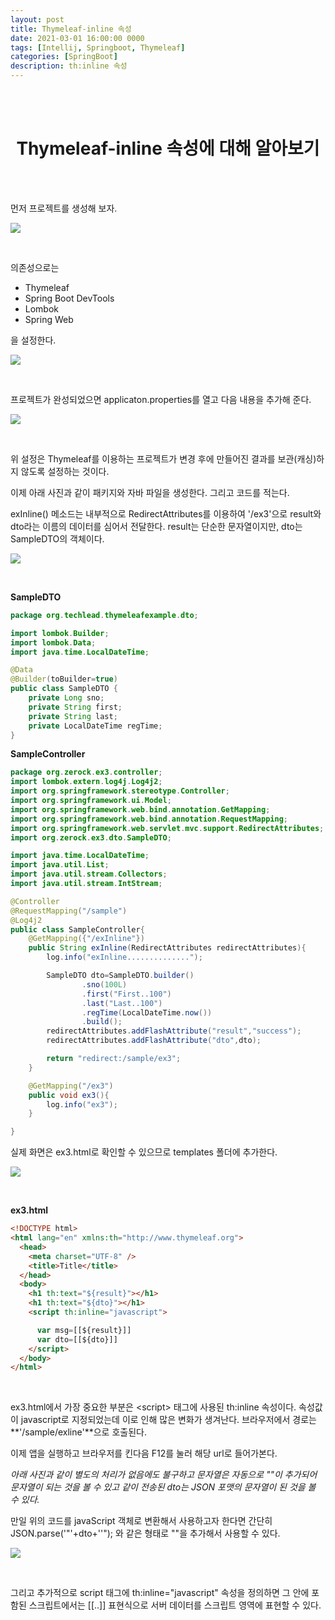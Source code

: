 ```yaml
---
layout: post
title: Thymeleaf-inline 속성
date: 2021-03-01 16:00:00 0000
tags: [Intellij, Springboot, Thymeleaf]
categories: [SpringBoot]
description: th:inline 속성
---
```


<br><br>

# <center>Thymeleaf-inline 속성에 대해 알아보기</center>

<br><br>

먼저 프로젝트를 생성해 보자.

![](../images/SpringBoot/Thymeleaf/2021-03-01-16-59-05.png)

<br>

의존성으로는

- Thymeleaf
- Spring Boot DevTools
- Lombok
- Spring Web

을 설정한다.

![](../images/SpringBoot/Thymeleaf/2021-03-01-16-59-53.png)

<br>

프로젝트가 완성되었으면 applicaton.properties를 열고 다음 내용을 추가해 준다.

![](../images/SpringBoot/Thymeleaf/2021-03-01-17-01-49.png)

<br>

위 설정은 Thymeleaf를 이용하는 프로젝트가 변경 후에 만들어진 결과를 보관(캐싱)하지 않도록 설정하는 것이다.

이제 아래 사진과 같이 패키지와 자바 파일을 생성한다. 그리고 코드를 적는다.

exInline() 메소드는 내부적으로 RedirectAttributes를 이용하여 '/ex3'으로 result와 dto라는 이름의 데이터를 심어서 전달한다. result는 단순한 문자열이지만, dto는 SampleDTO의 객체이다.

![](../images/SpringBoot/Thymeleaf/2021-03-01-17-07-29.png)

<br>

**SampleDTO**

```java
package org.techlead.thymeleafexample.dto;

import lombok.Builder;
import lombok.Data;
import java.time.LocalDateTime;

@Data
@Builder(toBuilder=true)
public class SampleDTO {
    private Long sno;
    private String first;
    private String last;
    private LocalDateTime regTime;
}

```

**SampleController**

```java
package org.zerock.ex3.controller;
import lombok.extern.log4j.Log4j2;
import org.springframework.stereotype.Controller;
import org.springframework.ui.Model;
import org.springframework.web.bind.annotation.GetMapping;
import org.springframework.web.bind.annotation.RequestMapping;
import org.springframework.web.servlet.mvc.support.RedirectAttributes;
import org.zerock.ex3.dto.SampleDTO;

import java.time.LocalDateTime;
import java.util.List;
import java.util.stream.Collectors;
import java.util.stream.IntStream;

@Controller
@RequestMapping("/sample")
@Log4j2
public class SampleController{
    @GetMapping({"/exInline"})
    public String exInline(RedirectAttributes redirectAttributes){
        log.info("exInline..............");

        SampleDTO dto=SampleDTO.builder()
                .sno(100L)
                .first("First..100")
                .last("Last..100")
                .regTime(LocalDateTime.now())
                .build();
        redirectAttributes.addFlashAttribute("result","success");
        redirectAttributes.addFlashAttribute("dto",dto);

        return "redirect:/sample/ex3";
    }

    @GetMapping("/ex3")
    public void ex3(){
        log.info("ex3");
    }

}

```

실제 화면은 ex3.html로 확인할 수 있으므로 templates 폴더에 추가한다.

![](../images/SpringBoot/Thymeleaf/2021-03-01-17-08-50.png)

<br>

**ex3.html**

```html
<!DOCTYPE html>
<html lang="en" xmlns:th="http://www.thymeleaf.org">
  <head>
    <meta charset="UTF-8" />
    <title>Title</title>
  </head>
  <body>
    <h1 th:text="${result}"></h1>
    <h1 th:text="${dto}"></h1>
    <script th:inline="javascript">

      var msg=[[${result}]]
      var dto=[[${dto}]]
    </script>
  </body>
</html>
```

<br>

ex3.html에서 가장 중요한 부분은 \<script> 태그에 사용된 th:inline 속성이다. 속성값이 javascript로 지정되었는데 이로 인해 많은 변화가 생겨난다. 브라우저에서 경로는 **'/sample/exline'**으로 호출된다.

이제 앱을 실행하고 브라우저를 킨다음 F12를 눌러 해당 url로 들어가본다.

_아래 사진과 같이 별도의 처리가 없음에도 불구하고 문자열은 자동으로 ""이 추가되어 문자열이 되는 것을 볼 수 있고 같이 전송된 dto는 JSON 포맷의 문자열이 된 것을 볼 수 있다._

만일 위의 코드를 javaScript 객체로 변환해서 사용하고자 한다면 간단히 JSON.parse('\"'+dto+'\'"); 와 같은 형태로 ""을 추가해서 사용할 수 있다.

![](../images/SpringBoot/Thymeleaf/2021-03-01-17-13-52.png)

<br>

그리고 추가적으로 script 태그에 th:inline="javascript" 속성을 정의하면 그 안에 포함된 스크립트에서는 [[..]] 표현식으로 서버 데이터를 스크립트 영역에 표현할 수 있다. 
